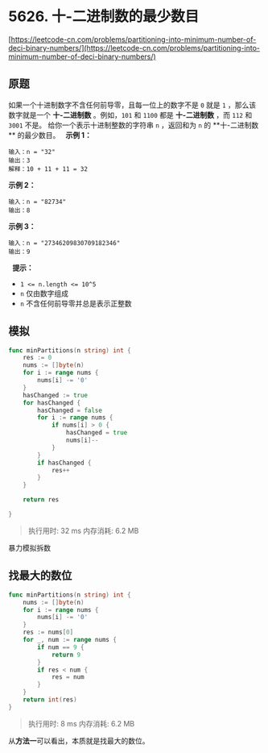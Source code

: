 # 5626. 十-二进制数的最少数目
[https://leetcode-cn.com/problems/partitioning-into-minimum-number-of-deci-binary-numbers/](https://leetcode-cn.com/problems/partitioning-into-minimum-number-of-deci-binary-numbers/) 
## 原题
如果一个十进制数字不含任何前导零，且每一位上的数字不是 `0` 就是 `1` ，那么该数字就是一个 **十-二进制数**  。例如，`101` 和 `1100` 都是 **十-二进制数** ，而 `112` 和 `3001` 不是。
给你一个表示十进制整数的字符串 `n` ，返回和为 `n` 的 **十-二进制数 ** 的最少数目。
 
**示例 1：** 
```
输入：n = "32"
输出：3
解释：10 + 11 + 11 = 32
```
**示例 2：** 
```
输入：n = "82734"
输出：8
```
**示例 3：** 
```
输入：n = "27346209830709182346"
输出：9
```
 
**提示：** 
- `1 <= n.length <= 10^5`
- `n` 仅由数字组成
- `n` 不含任何前导零并总是表示正整数


## 模拟
```go
func minPartitions(n string) int {
	res := 0
	nums := []byte(n)
	for i := range nums {
		nums[i] -= '0'
	}
	hasChanged := true
	for hasChanged {
		hasChanged = false
		for i := range nums {
			if nums[i] > 0 {
				hasChanged = true
				nums[i]--
			}
		}
		if hasChanged {
			res++
		}
	}

	return res

}
```
>执行用时: 32 ms
内存消耗: 6.2 MB

暴力模拟拆数

## 找最大的数位
```go
func minPartitions(n string) int {
	nums := []byte(n)
	for i := range nums {
		nums[i] -= '0'
	}
	res := nums[0]
	for _, num := range nums {
		if num == 9 {
			return 9
		}
		if res < num {
			res = num
		}
	}
	return int(res)
}
```
>执行用时: 8 ms
内存消耗: 6.2 MB

从**方法一**可以看出，本质就是找最大的数位。
